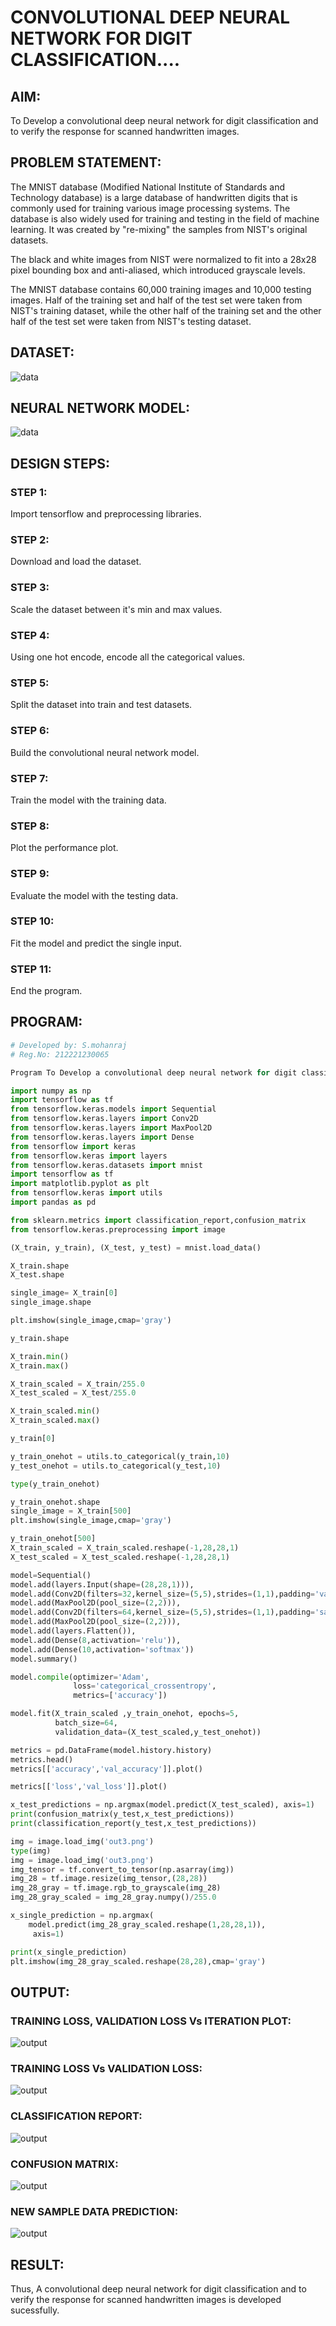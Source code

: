 # CONVOLUTIONAL DEEP NEURAL NETWORK FOR DIGIT CLASSIFICATION....

## AIM:

To Develop a convolutional deep neural network for digit classification and to verify the response for scanned handwritten images.

## PROBLEM STATEMENT:

The MNIST database (Modified National Institute of Standards and Technology database) is a large database of handwritten digits that is commonly used for training various image processing systems. The database is also widely used for training and testing in the field of machine learning.
It was created by "re-mixing" the samples from NIST's original datasets. 

The black and white images from NIST were normalized to fit into a 28x28 pixel bounding box and anti-aliased, which introduced grayscale levels.

The MNIST database contains 60,000 training images and 10,000 testing images. Half of the training set and half of the test set were taken from NIST's training dataset, while the other half of the training set and the other half of the test set were taken from NIST's testing dataset. 

## DATASET:

![data](out1.png)

## NEURAL NETWORK MODEL:

![data](out2.png)

## DESIGN STEPS:

### STEP 1:
Import tensorflow and preprocessing libraries.

### STEP 2:
Download and load the dataset.

### STEP 3:
Scale the dataset between it's min and max values.

### STEP 4:
Using one hot encode, encode all the categorical values.

### STEP 5:
Split the dataset into train and test datasets.

### STEP 6:
Build the convolutional neural network model.

### STEP 7:
Train the model with the training data.

### STEP 8:
Plot the performance plot.

### STEP 9:
Evaluate the model with the testing data.

### STEP 10:
Fit the model and predict the single input.

### STEP 11:
End the program.

## PROGRAM:

```python
# Developed by: S.mohanraj
# Reg.No: 212221230065

Program To Develop a convolutional deep neural network for digit classification and to verify the response for scanned handwritten images.

import numpy as np
import tensorflow as tf
from tensorflow.keras.models import Sequential
from tensorflow.keras.layers import Conv2D
from tensorflow.keras.layers import MaxPool2D
from tensorflow.keras.layers import Dense
from tensorflow import keras
from tensorflow.keras import layers
from tensorflow.keras.datasets import mnist
import tensorflow as tf
import matplotlib.pyplot as plt
from tensorflow.keras import utils
import pandas as pd

from sklearn.metrics import classification_report,confusion_matrix
from tensorflow.keras.preprocessing import image

(X_train, y_train), (X_test, y_test) = mnist.load_data()

X_train.shape
X_test.shape

single_image= X_train[0]
single_image.shape

plt.imshow(single_image,cmap='gray')

y_train.shape

X_train.min()
X_train.max()

X_train_scaled = X_train/255.0
X_test_scaled = X_test/255.0

X_train_scaled.min()
X_train_scaled.max()

y_train[0]

y_train_onehot = utils.to_categorical(y_train,10)
y_test_onehot = utils.to_categorical(y_test,10)

type(y_train_onehot)

y_train_onehot.shape
single_image = X_train[500]
plt.imshow(single_image,cmap='gray')

y_train_onehot[500]
X_train_scaled = X_train_scaled.reshape(-1,28,28,1)
X_test_scaled = X_test_scaled.reshape(-1,28,28,1)

model=Sequential()
model.add(layers.Input(shape=(28,28,1))),
model.add(Conv2D(filters=32,kernel_size=(5,5),strides=(1,1),padding='valid',activation='relu')),
model.add(MaxPool2D(pool_size=(2,2))),
model.add(Conv2D(filters=64,kernel_size=(5,5),strides=(1,1),padding='same',activation='relu')),
model.add(MaxPool2D(pool_size=(2,2))),
model.add(layers.Flatten()),
model.add(Dense(8,activation='relu')),
model.add(Dense(10,activation='softmax'))
model.summary()

model.compile(optimizer='Adam',
              loss='categorical_crossentropy',
              metrics=['accuracy'])

model.fit(X_train_scaled ,y_train_onehot, epochs=5,
          batch_size=64, 
          validation_data=(X_test_scaled,y_test_onehot))   

metrics = pd.DataFrame(model.history.history)  
metrics.head()
metrics[['accuracy','val_accuracy']].plot()

metrics[['loss','val_loss']].plot()

x_test_predictions = np.argmax(model.predict(X_test_scaled), axis=1)
print(confusion_matrix(y_test,x_test_predictions))
print(classification_report(y_test,x_test_predictions))

img = image.load_img('out3.png')
type(img)
img = image.load_img('out3.png')
img_tensor = tf.convert_to_tensor(np.asarray(img))
img_28 = tf.image.resize(img_tensor,(28,28))
img_28_gray = tf.image.rgb_to_grayscale(img_28)
img_28_gray_scaled = img_28_gray.numpy()/255.0

x_single_prediction = np.argmax(
    model.predict(img_28_gray_scaled.reshape(1,28,28,1)),
     axis=1)

print(x_single_prediction)
plt.imshow(img_28_gray_scaled.reshape(28,28),cmap='gray')

```

## OUTPUT:

### TRAINING LOSS, VALIDATION LOSS Vs ITERATION PLOT:

![output](out4.png)

### TRAINING LOSS Vs VALIDATION LOSS:

![output](out5.png)

### CLASSIFICATION REPORT:

![output](out6.png)

### CONFUSION MATRIX:

![output](out7.png)

### NEW SAMPLE DATA PREDICTION:

![output](out8.png)

## RESULT:

 Thus, A convolutional deep neural network for digit classification and to verify the response for scanned handwritten images is developed sucessfully.
